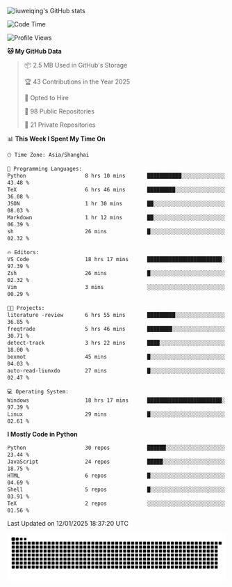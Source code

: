 ![liuweiqing's GitHub stats](https://github-readme-stats.vercel.app/api?username=14790897&show_icons=true&locale=cn&include_all_commits=true&count_private=true)

<!--START_SECTION:waka-->
![Code Time](http://img.shields.io/badge/Code%20Time-1%2C797%20hrs%202%20mins-blue)

![Profile Views](http://img.shields.io/badge/Profile%20Views-15-blue)

**🐱 My GitHub Data** 

> 📦 2.5 MB Used in GitHub's Storage 
 > 
> 🏆 43 Contributions in the Year 2025
 > 
> 💼 Opted to Hire
 > 
> 📜 98 Public Repositories 
 > 
> 🔑 21 Private Repositories 
 > 
📊 **This Week I Spent My Time On** 

```text
🕑︎ Time Zone: Asia/Shanghai

💬 Programming Languages: 
Python                   8 hrs 10 mins       ███████████░░░░░░░░░░░░░░   43.48 % 
TeX                      6 hrs 46 mins       █████████░░░░░░░░░░░░░░░░   36.08 % 
JSON                     1 hr 30 mins        ██░░░░░░░░░░░░░░░░░░░░░░░   08.03 % 
Markdown                 1 hr 12 mins        ██░░░░░░░░░░░░░░░░░░░░░░░   06.39 % 
sh                       26 mins             █░░░░░░░░░░░░░░░░░░░░░░░░   02.32 % 

🔥 Editors: 
VS Code                  18 hrs 17 mins      ████████████████████████░   97.39 % 
Zsh                      26 mins             █░░░░░░░░░░░░░░░░░░░░░░░░   02.32 % 
Vim                      3 mins              ░░░░░░░░░░░░░░░░░░░░░░░░░   00.29 % 

🐱‍💻 Projects: 
literature -review       6 hrs 55 mins       █████████░░░░░░░░░░░░░░░░   36.85 % 
freqtrade                5 hrs 46 mins       ████████░░░░░░░░░░░░░░░░░   30.71 % 
detect-track             3 hrs 22 mins       ████░░░░░░░░░░░░░░░░░░░░░   18.00 % 
boxmot                   45 mins             █░░░░░░░░░░░░░░░░░░░░░░░░   04.03 % 
auto-read-liunxdo        27 mins             █░░░░░░░░░░░░░░░░░░░░░░░░   02.47 % 

💻 Operating System: 
Windows                  18 hrs 17 mins      ████████████████████████░   97.39 % 
Linux                    29 mins             █░░░░░░░░░░░░░░░░░░░░░░░░   02.61 % 
```

**I Mostly Code in Python** 

```text
Python                   30 repos            ██████░░░░░░░░░░░░░░░░░░░   23.44 % 
JavaScript               24 repos            █████░░░░░░░░░░░░░░░░░░░░   18.75 % 
HTML                     6 repos             █░░░░░░░░░░░░░░░░░░░░░░░░   04.69 % 
Shell                    5 repos             █░░░░░░░░░░░░░░░░░░░░░░░░   03.91 % 
TeX                      2 repos             ░░░░░░░░░░░░░░░░░░░░░░░░░   01.56 % 
```




 Last Updated on 12/01/2025 18:37:20 UTC
<!--END_SECTION:waka-->

<picture>
  <source media="(prefers-color-scheme: dark)" srcset="https://raw.githubusercontent.com/14790897/14790897/output/github-contribution-grid-snake-dark.svg" />
  <source media="(prefers-color-scheme: light)" srcset="https://raw.githubusercontent.com/14790897/14790897/output/github-contribution-grid-snake.svg" />
  <img alt="github-snake" src="https://raw.githubusercontent.com/14790897/14790897/output/github-contribution-grid-snake.svg" />
</picture>

